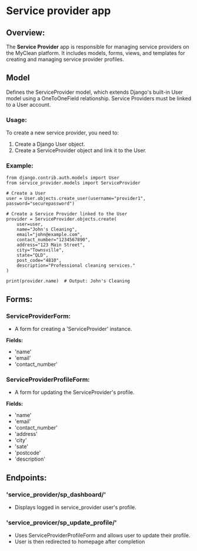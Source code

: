 # Service provider app

## Overview:
The **Service Provider** app is responsible for managing service providers on the MyClean platform. It includes models, forms, views, and templates for creating and managing service provider profiles.

## Model
Defines the ServiceProvider model, which extends Django's built-in User model using a OneToOneField relationship. 
Service Providers must be linked to a User account.

### Usage:
To create a new service provider, you need to:
1. Create a Django User object.
2. Create a ServiceProvider object and link it to the User.

### Example:
```
from django.contrib.auth.models import User
from service_provider.models import ServiceProvider

# Create a User
user = User.objects.create_user(username="provider1", password="securepassword")

# Create a Service Provider linked to the User
provider = ServiceProvider.objects.create(
    user=user,
    name="John's Cleaning",
    email="john@example.com",
    contact_number="1234567890",
    address="123 Main Street",
    city="Townsville",
    state="QLD",
    post_code="4810",
    description="Professional cleaning services."
)

print(provider.name)  # Output: John's Cleaning
```

## Forms:
### ServiceProviderForm:
- A form for creating a 'ServiceProvider' instance.

**Fields:**
- 'name' 
- 'email' 
- 'contact_number'

### ServiceProviderProfileForm:
- A form for updating the ServiceProvider's profile.

**Fields:**
- 'name'
- 'email'
- 'contact_number'
- 'address'
- 'city'
- 'sate'
- 'postcode'
- 'description'


## Endpoints:
### 'service_provider/sp_dashboard/'
- Displays logged in service_provider user's profile.

### 'service_provicer/sp_update_profile/'
- Uses ServiceProviderProfileForm and allows user to update their profile.
- User is then redirected to homepage after completion

